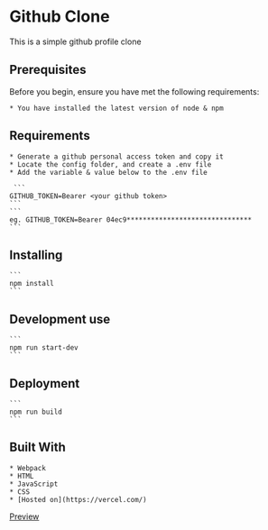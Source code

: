 # Github Clone

This is a simple github profile clone

## Prerequisites

Before you begin, ensure you have met the following requirements:

    * You have installed the latest version of node & npm

## Requirements

    * Generate a github personal access token and copy it
    * Locate the config folder, and create a .env file
    * Add the variable & value below to the .env file

     ```
    GITHUB_TOKEN=Bearer <your github token>
    ```
    ```
    eg. GITHUB_TOKEN=Bearer 04ec9*******************************
    ```

## Installing

    ```
    npm install
    ```

## Development use

    ```
    npm run start-dev
    ```

## Deployment

    ```
    npm run build
    ```

## Built With

    * Webpack
    * HTML
    * JavaScript
    * CSS
    * [Hosted on](https://vercel.com/)

[Preview](https://github-clone-iota.vercel.app/)
